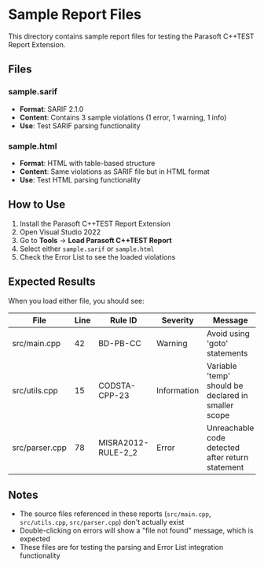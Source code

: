# Sample Report Files

This directory contains sample report files for testing the Parasoft C++TEST Report Extension.

## Files

### sample.sarif
- **Format**: SARIF 2.1.0
- **Content**: Contains 3 sample violations (1 error, 1 warning, 1 info)
- **Use**: Test SARIF parsing functionality

### sample.html
- **Format**: HTML with table-based structure
- **Content**: Same violations as SARIF file but in HTML format
- **Use**: Test HTML parsing functionality

## How to Use

1. Install the Parasoft C++TEST Report Extension
2. Open Visual Studio 2022
3. Go to **Tools** → **Load Parasoft C++TEST Report**
4. Select either `sample.sarif` or `sample.html`
5. Check the Error List to see the loaded violations

## Expected Results

When you load either file, you should see:

| File | Line | Rule ID | Severity | Message |
|------|------|---------|----------|---------|
| src/main.cpp | 42 | BD-PB-CC | Warning | Avoid using 'goto' statements |
| src/utils.cpp | 15 | CODSTA-CPP-23 | Information | Variable 'temp' should be declared in smaller scope |
| src/parser.cpp | 78 | MISRA2012-RULE-2_2 | Error | Unreachable code detected after return statement |

## Notes

- The source files referenced in these reports (`src/main.cpp`, `src/utils.cpp`, `src/parser.cpp`) don't actually exist
- Double-clicking on errors will show a "file not found" message, which is expected
- These files are for testing the parsing and Error List integration functionality
